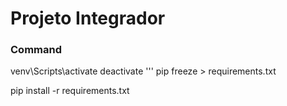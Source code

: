 # Projeto Integrador

### Command
venv\Scripts\activate
deactivate
'''
pip freeze > requirements.txt

pip install -r requirements.txt